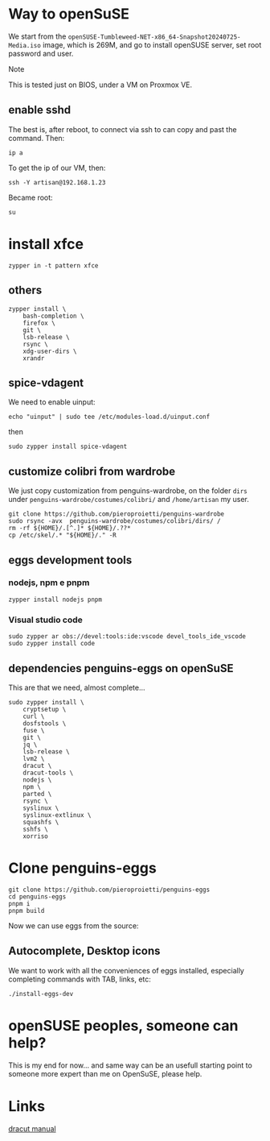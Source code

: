 # Way to openSuSE
We start from the `openSUSE-Tumbleweed-NET-x86_64-Snapshot20240725-Media.iso` image, which is 269M, and go to install openSUSE server, set root password and user. 


> [!NOTE]
> This is tested just on BIOS, under a VM on Proxmox VE.

## enable sshd

The best is, after reboot, to connect via ssh to can copy and past the command. Then:

```
ip a
```
To get the ip of our VM, then:

```
ssh -Y artisan@192.168.1.23
```

Became root:
```
su
```

# install xfce

```
zypper in -t pattern xfce

```

## others
```
zypper install \
    bash-completion \
    firefox \
    git \
    lsb-release \
    rsync \
    xdg-user-dirs \
    xrandr 

```
## spice-vdagent

We need to enable uinput:

```
echo "uinput" | sudo tee /etc/modules-load.d/uinput.conf

```

then

```
sudo zypper install spice-vdagent

```


## customize colibri from wardrobe
We just copy customization from penguins-wardrobe, on the folder `dirs` under `penguins-wardrobe/costumes/colibri/` and `/home/artisan` my user.

```
git clone https://github.com/pieroproietti/penguins-wardrobe
sudo rsync -avx  penguins-wardrobe/costumes/colibri/dirs/ /
rm -rf ${HOME}/.[^.]* ${HOME}/.??*
cp /etc/skel/.* "${HOME}/." -R

```

## eggs development tools

### nodejs, npm e pnpm
```
zypper install nodejs pnpm

```

### Visual studio code
```
sudo zypper ar obs://devel:tools:ide:vscode devel_tools_ide_vscode
sudo zypper install code

```

## dependencies penguins-eggs on openSuSE
This are that we need, almost complete... 

```
sudo zypper install \
    cryptsetup \
    curl \
    dosfstools \
    fuse \
    git \
    jq \
    lsb-release \
    lvm2 \
    dracut \
    dracut-tools \
    nodejs \
    npm \
    parted \
    rsync \
    syslinux \
    syslinux-extlinux \
    squashfs \
    sshfs \
    xorriso

```

# Clone penguins-eggs
```
git clone https://github.com/pieroproietti/penguins-eggs
cd penguins-eggs
pnpm i
pnpm build

```

Now we can use eggs from the source:

## Autocomplete, Desktop icons
We want to work with all the conveniences of eggs installed, especially completing commands with TAB, links, etc:
```
./install-eggs-dev
```

# openSUSE peoples, someone can help? 
This is my end for now... and same way can be an usefull starting point to someone more expert than me on OpenSuSE, please help.

# Links
[dracut manual](https://github.com/dracutdevs/dracut/blob/master/man/dracut.usage.asc)
